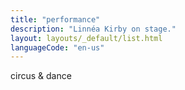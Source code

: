 ```yaml
---
title: "performance"
description: "Linnéa Kirby on stage."
layout: layouts/_default/list.html
languageCode: "en-us"
---
```


circus & dance